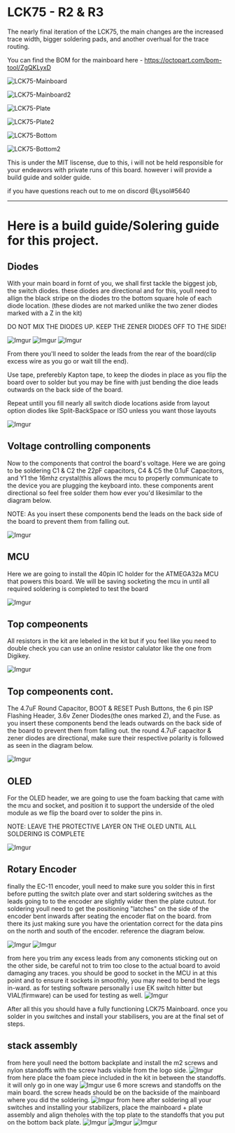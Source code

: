 
# LCK75 - R2 & R3

The nearly final iteration of the LCK75, the main changes are the increased trace width, bigger soldering pads, and another overhual for the trace routing. 

You can find the BOM for the mainboard here - https://octopart.com/bom-tool/ZgQKLyxD

![LCK75-Mainboard](https://cdn.discordapp.com/attachments/362014190984101899/941489778023628861/d5785ce7c6750694bd8e476ec2901076.png "1")

![LCK75-Mainboard2](https://cdn.discordapp.com/attachments/362014190984101899/941489779403550750/bf7b0f2e6338409b384ffbbd42bb0aa3.png "2")

![LCK75-Plate](https://cdn.discordapp.com/attachments/362014190984101899/941489779072176148/9bdf50bbd58ba28e368ccc6ca0779843.png "3")

![LCK75-Plate2](https://cdn.discordapp.com/attachments/362014190984101899/941489778560466975/e0f38fb05c1ef4937056d44388c4da53.png "4")

![LCK75-Bottom](https://cdn.discordapp.com/attachments/362014190984101899/941489778803761202/e5abce592489952574219ae9630de2b9.png "5")

![LCK75-Bottom2](https://cdn.discordapp.com/attachments/362014190984101899/941489780003332096/c150f6a2bf9414626f1b7359fe170753.png "6")

This is under the MIT liscense, due to this, i will not be held responsible for your endeavors with private runs of this board. however i will provide a build guide and solder guide.

if you have questions reach out to me on discord @Lysol#5640
_______________________________________________________________________________
# Here is a build guide/Solering guide for this project.
## Diodes
With your main board in fornt of you, we shall first tackle the biggest job, the switch diodes. these diodes are directional and for this, youll need to allign the black stripe on the diodes tro the bottom square hole of each diode location. (these diodes are not marked unlike the two zener diodes marked with a Z in the kit)

DO NOT MIX THE DIODES UP. KEEP THE ZENER DIODES OFF TO THE SIDE!

![Imgur](https://imgur.com/K4UzXyE.png "top")
![Imgur](https://imgur.com/OZejtVx.png "2")
![Imgur](https://imgur.com/D1THLr8.png "4")

From there you'll need to solder the leads from the rear of the board(clip excess wire as you go or wait till the end).

Use tape, preferebly Kapton tape, to keep the diodes in place as you flip the board over to solder but you may be fine with just bending the dioe leads outwards on the back side of the board.



Repeat untill you fill nearly all switch diode locations aside from layout option diodes like Split-BackSpace or ISO unless you want those layouts

![Imgur](https://imgur.com/je845uA.png "3")

## Voltage controlling components
Now to the components that control the board's voltage. Here we are going to be soldering C1 & C2 the 22pF capacitors, C4 & C5 the 0.1uF Capacitors, and Y1 the 16mhz crystal(this allows the mcu to properly communicate to the device you are plugging the keyboard into. these components arent directional so feel free solder them how ever you'd likesimilar to the diagram below.

NOTE: As you insert these components bend the leads on the back side of the board to prevent them from falling out.

![Imgur](https://imgur.com/W6Fijdj.png "5")

## MCU
Here we are going to install the 40pin IC holder for the ATMEGA32a MCU that powers this board. 
We will be saving socketing the mcu in until all required soldering is completed to test the board

![Imgur](https://imgur.com/xZcQtYe.png "5")

## Top compeonents
All resistors in the kit are lebeled in the kit but if you feel like you need to double check you can use an online resistor calulator like the one from Digikey.

![Imgur](https://imgur.com/BXbayoe.png "5")

## Top compeonents cont.
The 4.7uF Round Capacitor, BOOT & RESET Push Buttons, the 6 pin ISP Flashing Header, 3.6v Zener Diodes(the ones marked Z), and the Fuse. as you insert these components bend the leads outwards on the back side of the board to prevent them from falling out. the round 4.7uF capacitor & zener diodes are directional, make sure their respective polarity is followed as seen in the diagram below.

![Imgur](https://imgur.com/L1iEmgu.png "5")

## OLED
For the OLED header, we are going to use the foam backing that came with the mcu and socket, and position it to support the underside of the oled module as we flip the board over to solder the pins in.

NOTE: LEAVE THE PROTECTIVE LAYER ON THE OLED UNTIL ALL SOLDERING IS COMPLETE

![Imgur](https://imgur.com/fnMXRKX.png "5")

## Rotary Encoder
finally the EC-11 encoder, youll need to make sure you solder this in first before putting the switch plate over and start soldering switches as the leads going to to the encoder are slightly wider then the plate cutout. for soldering youll need to get the positioning "latches" on the side of the encoder bent inwards after seating the encoder flat on the board. from there its just making sure you have the orientation correct for the data pins on the north and south of the encoder. reference the diagram below. 

![Imgur](https://imgur.com/zAj7gUC.png "4")
![Imgur](https://imgur.com/iCFOCfg.png "4")

from here you trim any excess leads from any comonents sticking out on the other side, be careful not to trim too close to the actual board to avoid damaging any traces. you should be good to socket in the MCU in at this point and to ensure it sockets in smoothly,  you may need to bend the legs in-ward. as for testing software personally i use EK switch hitter but VIAL(firmware) can be used for testing as well.
![Imgur](https://imgur.com/p4ab9q0.png "5")

After all this you should have a fully functioning LCK75 Mainboard. once you solder in you switches and install your stabilisers, you are at the final set of steps.
## stack assembly 
from here youll need the bottom backplate and install the m2 screws and nylon standoffs with the screw hads visible from the logo side.
![Imgur](https://imgur.com/t2Nw9Rs.png "6")
from here place the foam piece included in the kit in between the standoffs. it will only go in one way
![Imgur](https://imgur.com/Qb2qxlj.png "6")
use 6 more screws and standoffs on the main board. the screw heads should be on the backside of the mainboard where you did the soldering.
![Imgur](https://imgur.com/ttwY9YN.png "6")
from here after soldering all your switches and installing your stabilizers, place the mainboard + plate assembly and align theholes with the top plate to the standoffs that you put on the bottom back plate.
![Imgur](https://imgur.com/xNfRsY1.png "6")
![Imgur](https://imgur.com/t2Nw9Rs.png "6")
![Imgur](https://imgur.com/t2Nw9Rs.png "6")
